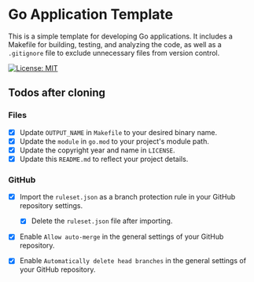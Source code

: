 # Go Application Template
This is a simple template for developing Go applications. It includes a Makefile for building, testing, and analyzing the code, as well as a `.gitignore` file to exclude unnecessary files from version control.

[![License: MIT](https://img.shields.io/badge/License-MIT-yellow.svg)](https://opensource.org/licenses/MIT)
<br>

## Todos after cloning

### Files
- [x] Update `OUTPUT_NAME` in `Makefile` to your desired binary name.
- [x] Update the `module` in `go.mod` to your project's module path.
- [x] Update the copyright year and name in `LICENSE`.
- [x] Update this `README.md` to reflect your project details.

### GitHub
- [x] Import the `ruleset.json` as a branch protection rule in your GitHub repository settings.
  - [x] Delete the `ruleset.json` file after importing.
- [x] Enable `Allow auto-merge` in the general settings of your GitHub repository.
- [x] Enable `Automatically delete head branches` in the general settings of your GitHub repository.

